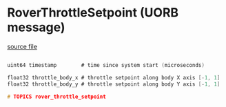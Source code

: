 # RoverThrottleSetpoint (UORB message)



[source file](https://github.com/PX4/PX4-Autopilot/blob/main/msg/RoverThrottleSetpoint.msg)

```c

uint64 timestamp        # time since system start (microseconds)

float32 throttle_body_x # throttle setpoint along body X axis [-1, 1]
float32 throttle_body_y # throttle setpoint along body Y axis [-1, 1]

# TOPICS rover_throttle_setpoint

```
